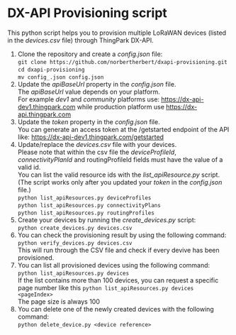 # DX-API Provisioning script

This python script helps you to provision multiple LoRaWAN devices (listed in the _devices.csv_ file) through ThingPark DX-API.

1. Clone the repository and create a _config.json_ file:  
   `git clone https://github.com/norbertherbert/dxapi-provisioning.git`  
   `cd dxapi-provisioning`  
   `mv config_.json config.json`
2. Update the _apiBaseUrl_ property in the _config.json_ file.  
   The _apiBaseUrl_ value depends on your platform.  
   For example _dev1_ and _community_ platforms use: https://dx-api-dev1.thingpark.com while production platform use https://dx-api.thingpark.com
3. Update the _token_ property in the _config.json_ file.  
   You can generate an access token at the /getstarted endpoint of the API like: https://dx-api-dev1.thingpark.com/getstarted
4. Update/replace the _devices.csv_ file with your devices.  
   Please note that within the csv file the _deviceProfileId_, _connectivityPlanId_ and routingProfileId fields must have the value of a valid id.  
   You can list the valid resource ids with the _list_apiResource.py_ script.  
   (The script works only after you updated your _token_ in the _config.json_ file.)  
   `python list_apiResources.py deviceProfiles`  
   `python list_apiResources.py connectivityPlans`  
   `python list_apiResources.py routingProfiles`
5. Create your devices by running the _create_devices.py_ script:  
   `python create_devices.py devices.csv`
6. You can check the provisioning result by using the following command:  
   `python verify_devices.py devices.csv`  
    This will run through the CSV file and check if every devive has been provisioned.
7. You can list all provisioned devices using the following command:  
   `python list_apiResources.py devices`  
   If the list contains more than 100 devices, you can request a specific page number like this
   `python list_apiResources.py devices <pageIndex>`  
   The page size is always 100
8. You can delete one of the newly created devices with the following command:  
   `python delete_device.py <device reference>`

